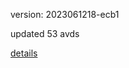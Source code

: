 version: 2023061218-ecb1

updated 53 avds

[details](https://github.com/0x74f917491bfa7ebfa379/ali_avd_db/blob/master/change_log/2023/06/12/18/ecb1.txt)